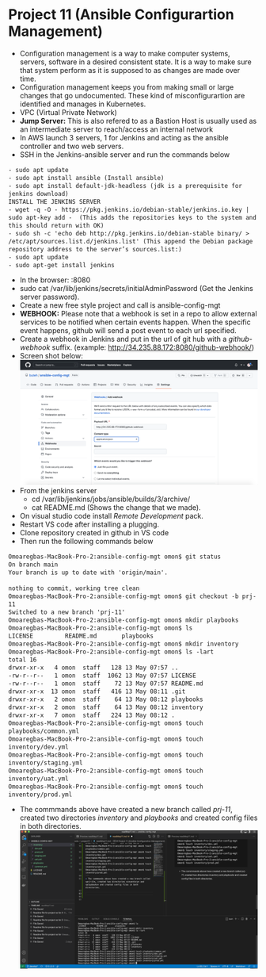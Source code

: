 # Project 11 (Ansible Configurartion Management)
* Configuration management is a way to make computer systems, servers, software in a desired consistent state. It is a way to make sure that system perform as it is supposed to as changes are made over time.
* Configuration management keeps you from making small or large changes that go undocumented. These kind of misconfigurartion are identified and manages in Kubernetes.
* VPC (Virtual Private Network)
* __Jump Server:__ This is also refered to as a Bastion Host is usually used as an intermediate server to reach/access an internal network
* In AWS launch 3 servers, 1 for Jenkins and acting as the ansible controller and two web servers.
* SSH in the Jenkins-ansible server and run the commands below
```
- sudo apt update
- sudo apt install ansible (Install ansible)
- sudo apt install default-jdk-headless (jdk is a prerequisite for jenkins download)
INSTALL THE JENKINS SERVER
- wget -q -O - https://pkg.jenkins.io/debian-stable/jenkins.io.key | sudo apt-key add -  (This adds the repositories keys to the system and this should return with OK)
- sudo sh -c 'echo deb http://pkg.jenkins.io/debian-stable binary/ > /etc/apt/sources.list.d/jenkins.list' (This append the Debian package repository address to the server’s sources.list:)
- sudo apt update
- sudo apt-get install jenkins
```
* In the browser:  <Jenkins-Ansible-Server-Public-IP>:8080
* sudo cat /var/lib/jenkins/secrets/initialAdminPassword (Get the Jenkins server password).
* Create a new free style project and call is ansible-config-mgt
* **WEBHOOK:** Please note that a webhook is set in a repo to allow external services to be notified when certain events happen. When the specific event happens, github will send a post event to each url specified.
* Create a webhook in Jenkins and put in the url of git hub with a *github-webhook* suffix. (example: http://34.235.88.172:8080/github-webhook/)
* Screen shot below:
![Webhook Set Up](/images/proj11/webhook-setup.png)
* From the jenkins server
    - cd /var/lib/jenkins/jobs/ansible/builds/3/archive/
    - cat README.md
    (Shows the change that we made).
* On visual studio code install *Remote Development* pack.
* Restart VS code after installing a
plugging.
* Clone repository created in github in VS code
* Then run the following commands below
```
Omoaregbas-MacBook-Pro-2:ansible-config-mgt omon$ git status
On branch main
Your branch is up to date with 'origin/main'.

nothing to commit, working tree clean
Omoaregbas-MacBook-Pro-2:ansible-config-mgt omon$ git checkout -b prj-11
Switched to a new branch 'prj-11'
Omoaregbas-MacBook-Pro-2:ansible-config-mgt omon$ mkdir playbooks
Omoaregbas-MacBook-Pro-2:ansible-config-mgt omon$ ls
LICENSE         README.md       playbooks
Omoaregbas-MacBook-Pro-2:ansible-config-mgt omon$ mkdir inventory
Omoaregbas-MacBook-Pro-2:ansible-config-mgt omon$ ls -lart
total 16
drwxr-xr-x   4 omon  staff   128 13 May 07:57 ..
-rw-r--r--   1 omon  staff  1062 13 May 07:57 LICENSE
-rw-r--r--   1 omon  staff    72 13 May 07:57 README.md
drwxr-xr-x  13 omon  staff   416 13 May 08:11 .git
drwxr-xr-x   2 omon  staff    64 13 May 08:12 playbooks
drwxr-xr-x   2 omon  staff    64 13 May 08:12 inventory
drwxr-xr-x   7 omon  staff   224 13 May 08:12 .
Omoaregbas-MacBook-Pro-2:ansible-config-mgt omon$ touch playbooks/common.yml
Omoaregbas-MacBook-Pro-2:ansible-config-mgt omon$ touch inventory/dev.yml
Omoaregbas-MacBook-Pro-2:ansible-config-mgt omon$ touch inventory/staging.yml
Omoaregbas-MacBook-Pro-2:ansible-config-mgt omon$ touch inventory/uat.yml
Omoaregbas-MacBook-Pro-2:ansible-config-mgt omon$ touch inventory/prod.yml
```
* The commmands above have created a new branch called *prj-11*, created two directories *inventory* and *playbooks* and created config files in both directories.
![VS Code](/images/proj11/vscode-setup.png)


